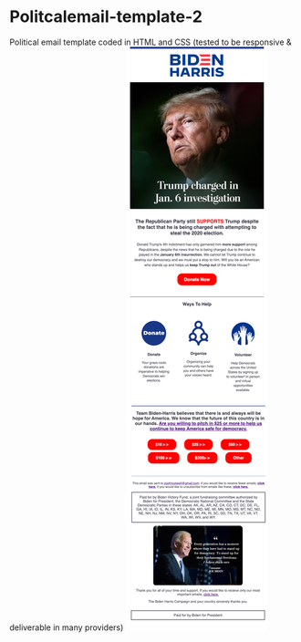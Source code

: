 # Politcalemail-template-2
Political email template coded in HTML and CSS (tested to be responsive &amp; deliverable in many providers)
![Template](./images/bidentemplate2.jpg)
